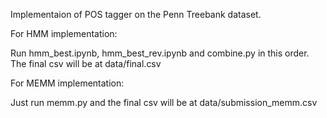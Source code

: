 Implementaion of POS tagger on the Penn Treebank dataset.

For HMM implementation:

Run hmm_best.ipynb, hmm_best_rev.ipynb and combine.py in this order. The final csv will be at data/final.csv

For MEMM implementation:

Just run memm.py and the final csv will be at data/submission_memm.csv

